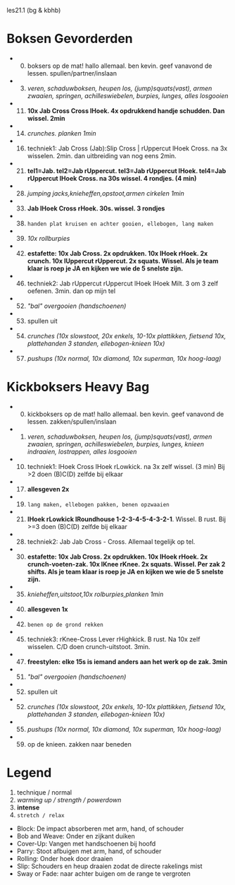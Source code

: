 les21.1 (bg & kbhb)

# Boksen Gevorderden

  - 00) boksers op de mat! hallo allemaal. ben kevin. geef vanavond de lessen. spullen/partner/inslaan
  - 03) *veren, schaduwboksen, heupen los, (jump)squats(vast), armen zwaaien, springen, achilleswiebelen, burpies, lunges, alles losgooien*
  - 11) **10x Jab Cross Cross lHoek. 4x opdrukkend handje schudden. Dan wissel. 2min**
  - 14) *crunches. planken 1min*
  - 16) techniek1: Jab Cross (Jab):Slip Cross | rUppercut lHoek Cross. na 3x wisselen. 2min. dan uitbreiding van nog eens 2min.
  - 21) **tel1=Jab. tel2=Jab rUppercut. tel3=Jab rUppercut lHoek. tel4=Jab rUppercut lHoek Cross. na 30s wissel. 4 rondjes. (4 min)**
  - 28) *jumping jacks,knieheffen,opstoot,armen cirkelen 1min*
  - 33) **Jab lHoek Cross rHoek. 30s. wissel. 3 rondjes**
  - 38) `handen plat kruisen en achter gooien, ellebogen, lang maken`
  - 39) *10x rollburpies*
  - 42) **estafette: 10x Jab Cross. 2x opdrukken. 10x lHoek rHoek. 2x crunch. 10x lUppercut rUppercut. 2x squats. Wissel. Als je team klaar is roep je JA en kijken we wie de 5 snelste zijn.**
  - 46) techniek2: Jab rUppercut rUppercut lHoek lHoek Milt. 3 om 3 zelf oefenen. 3min. dan op mijn tel
  - 52) *"bal" overgooien (handschoenen)*
  - 53) spullen uit
  - 54) *crunches (10x slowstoot, 20x enkels, 10-10x plattikken, fietsend 10x, plattehanden 3 standen, ellebogen-knieen 10x)*
  - 57) *pushups (10x normal, 10x diamond, 10x superman, 10x hoog-laag)*

# Kickboksers Heavy Bag

  - 00) kickboksers op de mat! hallo allemaal. ben kevin. geef vanavond de lessen. zakken/spullen/inslaan
  - 01) *veren, schaduwboksen, heupen los, (jump)squats(vast), armen zwaaien, springen, achilleswiebelen, burpies, lunges, knieen indraaien, lostrappen, alles losgooien*
  - 10) techniek1: lHoek Cross lHoek rLowkick. na 3x zelf wissel. (3 min) Bij >2 doen (B)C(D) zelfde bij elkaar
  - 17) **allesgeven 2x**
  - 19) `lang maken, ellebogen pakken, benen opzwaaien`
  - 21) **lHoek rLowkick lRoundhouse 1-2-3-4-5-4-3-2-1**. Wissel. B rust. Bij >=3 doen (B)C(D) zelfde bij elkaar
  - 28) techniek2: Jab Jab Cross - Cross. Allemaal tegelijk op tel.
  - 30) **estafette: 10x Jab Cross. 2x opdrukken. 10x lHoek rHoek. 2x crunch-voeten-zak. 10x lKnee rKnee. 2x squats. Wissel. Per zak 2 shifts. Als je team klaar is roep je JA en kijken we wie de 5 snelste zijn.**
  - 35) *knieheffen,uitstoot,10x rolburpies,planken 1min*
  - 40) **allesgeven 1x**
  - 42) `benen op de grond rekken`
  - 45) techniek3: rKnee-Cross Lever rHighkick. B rust. Na 10x zelf wisselen. C/D doen crunch-uitstoot. 3min.
  - 47) **freestylen: elke 15s is iemand anders aan het werk op de zak. 3min**
  - 51) *"bal" overgooien (handschoenen)*
  - 52) spullen uit
  - 52) *crunches (10x slowstoot, 20x enkels, 10-10x plattikken, fietsend 10x, plattehanden 3 standen, ellebogen-knieen 10x)*
  - 55) *pushups (10x normal, 10x diamond, 10x superman, 10x hoog-laag)*
  - 59) op de knieen. zakken naar beneden

# Legend

 1. technique / normal
 1. *warming up / strength / powerdown*
 1. **intense**
 1. `stretch / relax`


 - Block: De impact absorberen met arm, hand, of schouder
 - Bob and Weave: Onder en zijkant duiken
 - Cover-Up: Vangen met handschoenen bij hoofd
 - Parry: Stoot afbuigen met arm, hand, of schouder
 - Rolling: Onder hoek door draaien
 - Slip: Schouders en heup draaien zodat de directe rakelings mist
 - Sway or Fade: naar achter buigen om de range te vergroten
 
